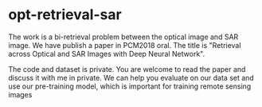 # opt-retrieval-sar

The work is a bi-retrieval problem between the optical image and SAR image.
We have publish a paper in PCM2018 oral. The title is "Retrieval across Optical and SAR Images with Deep Neural Network".

The code and dataset is private. You are welcome to read the paper and discuss it with me in private.
We can help you evaluate on our data set and use our pre-training model, which is important for training remote sensing images
